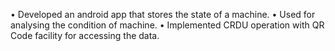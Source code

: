 • Developed an android app that stores the state of a machine.</b>
• Used for analysing the condition of machine.
• Implemented CRDU operation with QR Code facility for accessing the data.

